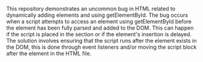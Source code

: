 This repository demonstrates an uncommon bug in HTML related to dynamically adding elements and using getElementById. The bug occurs when a script attempts to access an element using getElementById before the element has been fully parsed and added to the DOM. This can happen if the script is placed in the <head> section or if the element's insertion is delayed.  The solution involves ensuring that the script runs after the element exists in the DOM, this is done through event listeners and/or moving the script block after the element in the HTML file.
